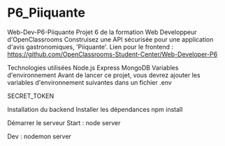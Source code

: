 # P6_Piiquante
Web-Dev-P6-Piiquante
Projet 6 de la formation Web Developpeur d'OpenClassrooms Construisez une API sécurisée pour une application d'avis gastronomiques, 'Piiquante'. Lien pour le frontend : https://github.com/OpenClassrooms-Student-Center/Web-Developer-P6

Technologies utilisées
Node.js
Express
MongoDB
Variables d'environnement
Avant de lancer ce projet, vous devrez ajouter les variables d'environnement suivantes dans un fichier .env

SECRET_TOKEN



Installation du backend
Installer les dépendances
npm install

Démarrer le serveur
Start :
node server

Dev :
nodemon server
